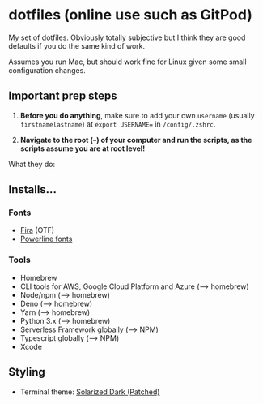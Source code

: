 # dotfiles (online use such as GitPod)

My set of dotfiles. Obviously totally subjective but I think they are good defaults if you do the same kind of work.

Assumes you run Mac, but should work fine for Linux given some small configuration changes.

## Important prep steps

1. **Before you do anything**, make sure to add your own `username` (usually `firstnamelastname`) at `export USERNAME=` in `/config/.zshrc`.

2. **Navigate to the root (`~`) of your computer and run the scripts, as the scripts assume you are at root level!**

What they do:

## Installs...

### Fonts

- [Fira](https://github.com/mozilla/Fira) (OTF)
- [Powerline fonts](https://github.com/powerline/fonts)

### Tools

- Homebrew
- CLI tools for AWS, Google Cloud Platform and Azure (--> homebrew)
- Node/npm (--> homebrew)
- Deno (--> homebrew)
- Yarn (--> homebrew)
- Python 3.x (--> homebrew)
- Serverless Framework globally (--> NPM)
- Typescript globally (--> NPM)
- Xcode

## Styling

- Terminal theme: [Solarized Dark (Patched)](https://github.com/mbadolato/iTerm2-Color-Schemes)
